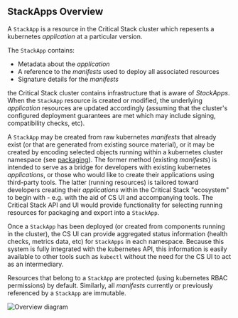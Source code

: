 
StackApps Overview
------------------

A `StackApp` is a resource in the Critical Stack cluster which repesents
a kubernetes *application* at a particular version.

The `StackApp` contains:

  - Metadata about the *application*
  - A reference to the *manifests* used to deploy all associated resources
  - Signature details for the *manifests*

the Critical Stack cluster contains infrastructure that is aware of *StackApps*.
When the `StackApp` resource is created or modified, the underlying
*application* resources are updated accordingly (assuming that the cluster's
configured deployment guarantees are met which may include signing,
compatibility checks, etc).

A `StackApp` may be created from raw kubernetes *manifests* that already exist
(or that are generated from existing source material), or it may be created by
encoding selected objects running within a kubernetes cluster namespace (see
[packaging](./tech-details.md#packaging)). The former method (existing
*manifests*) is intended to serve as a bridge for developers with existing
kubernetes *applications*, or those who would like to create their applications
using third-party tools. The latter (running resources) is tailored toward
developers creating their *applications* within the Critical Stack "ecosystem"
to begin with - e.g. with the aid of CS UI and accompanying tools. The
Critical Stack API and UI would provide functionality for selecting running resources
for packaging and export into a `StackApp`.

Once a `StackApp` has been deployed (or created from components running in the
cluster), the CS UI can provide aggregated status information (health checks,
metrics data, etc) for `StackApps` in each namespace. Because this system is
fully integrated with the kubernetes API, this information is easily available
to other tools such as `kubectl` without the need for the CS UI to act as an
intermediary.

Resources that belong to a `StackApp` are protected (using kubernetes RBAC
permissions) by default. Similarly, all *manifests* currently or previously
referenced by a `StackApp` are immutable.


![Overview diagram](./stackapps-overview.png)
